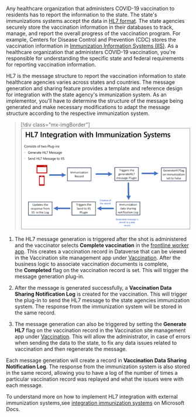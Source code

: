 Any healthcare organization that administers COVID-19 vaccination to residents has to report the information to the state. The state's immunizations systems accept the data in [HL7 format](http://www.hl7.org/implement/standards/?azure-portal=true). The state agencies securely store the vaccination information in their databases to track, manage, and report the overall progress of the vaccination program. For example, Centers for Disease Control and Prevention (CDC) stores the vaccination information in [Immunization Information Systems (IIS)](https://www.cdc.gov/vaccines/programs/iis/func-stds.html/?azure-portal=true). As a healthcare organization that administers COVID-19 vaccination, you're responsible for understanding the specific state and federal requirements for reporting vaccination information.

HL7 is the message structure to report the vaccination information to state healthcare agencies varies across states and countries. The message generation and sharing feature provides a template and reference design for integration with the state agency's immunization system. As an implementor, you'll have to determine the structure of the message being generated and make necessary modifications to adapt the message structure according to the respective immunization system.

> [!div class="mx-imgBorder"]
> [![Flow chart of H L 7 integration with immunization systems.](../media/integration.png)](../media/integration.png#lightbox)

1. The HL7 message generation is triggered after the shot is administered and the vaccinator selects **Complete vaccination** in the [frontline worker app](/dynamics365/industry/vaccination-management/check-in-administer/?azure-portal=true). This creates a vaccination record in Dataverse that can be viewed in the Vaccination site management app under [Vaccination](/dynamics365/industry/vaccination-management/site-management/?azure-portal=true). After the business logic to associate vaccination documents is complete, the **Completed** flag on the vaccination record is set. This will trigger the message generation plug-in.

1. After the message is generated successfully, a **Vaccination Data Sharing Notification Log** is created for the vaccination. This will trigger the plug-in to send the HL7 message to the state agencies immunization system. The response from the immunization system will be stored in the same record.

1. The message generation can also be triggered by setting the **Generate HL7** flag on the vaccination record in the Vaccination site management app under [Vaccination](/dynamics365/industry/vaccination-management/site-management/?azure-portal=true). This will allow the administrator, in case of errors when sending the data to the state, to fix any data issues related to vaccination and then regenerate the message.

Each message generation will create a record in **Vaccination Data Sharing Notification Log**. The response from the immunization system is also stored in the same record, allowing you to have a log of the number of times a particular vaccination record was replayed and what the issues were with each message.

To understand more on how to implement HL7 integration with external immunization systems,see [integration immunization systems](/dynamics365/industry/vaccination-management/integration-immunization-systems/?azure-portal=true) on Microsoft Docs.
